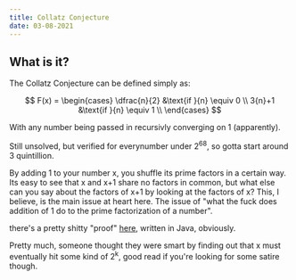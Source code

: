 ```yaml
---
title: Collatz Conjecture
date: 03-08-2021
---
```

## What is it?

The Collatz Conjecture can be defined simply as:

$$
F(x) = 
     \begin{cases}
       \dfrac{n}{2} &\text{if }{n} \equiv 0 \\
       3{n}+1 &\text{if }{n} \equiv 1 \\
     \end{cases}
$$

With any number being passed in recursivly converging on 1 (apparently).

Still unsolved, but verified for everynumber under 2<sup>68</sup>, so gotta start around 3 quintillion.

By adding 1 to your number x, you shuffle its prime factors in a certain way. Its easy to see that x and x+1 share no factors in common, but what else can you say about the factors of x+1 by looking at the factors of x? This, I believe, is the main issue at heart here. The issue of "what the fuck does addition of 1 do to the prime factorization of a number".

there's a pretty shitty "proof" [here](https://deepthoughtnews.wordpress.com/2019/12/13/solved-the-collatz-conjecture/), written in Java, obviously.

Pretty much, someone thought they were smart by finding out that x must eventually hit some kind of 2<sup>k</sup>, good read if you're looking for some satire though.
